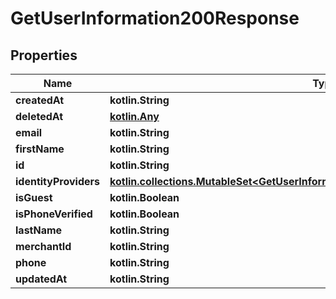
# GetUserInformation200Response

## Properties
Name | Type | Description | Notes
------------ | ------------- | ------------- | -------------
**createdAt** | **kotlin.String** |  |  [optional]
**deletedAt** | [**kotlin.Any**](.md) |  |  [optional]
**email** | **kotlin.String** |  |  [optional]
**firstName** | **kotlin.String** |  |  [optional]
**id** | **kotlin.String** |  |  [optional]
**identityProviders** | [**kotlin.collections.MutableSet&lt;GetUserInformation200ResponseIdentityProvidersInner&gt;**](GetUserInformation200ResponseIdentityProvidersInner.md) |  |  [optional]
**isGuest** | **kotlin.Boolean** |  |  [optional]
**isPhoneVerified** | **kotlin.Boolean** |  |  [optional]
**lastName** | **kotlin.String** |  |  [optional]
**merchantId** | **kotlin.String** |  |  [optional]
**phone** | **kotlin.String** |  |  [optional]
**updatedAt** | **kotlin.String** |  |  [optional]



